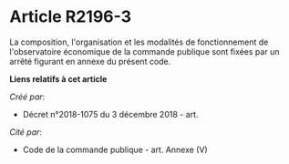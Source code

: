 # Article R2196-3

La composition, l'organisation et les modalités de fonctionnement de l'observatoire économique de la commande publique sont
fixées par un arrêté figurant en annexe du présent code.

**Liens relatifs à cet article**

_Créé par_:

  - Décret n°2018-1075 du 3 décembre 2018 - art.

_Cité par_:

  - Code de la commande publique - art. Annexe (V)
